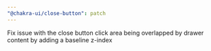 ```yaml
---
"@chakra-ui/close-button": patch
---
```


Fix issue with the close button click area being overlapped by drawer content by
adding a baseline z-index
